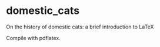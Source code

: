# domestic_cats
On the history of domestic cats: a brief introduction to LaTeX

Compile with pdflatex.
